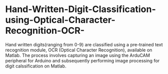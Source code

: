 # Hand-Written-Digit-Classification-using-Optical-Character-Recognition-OCR-
Hand written digits(ranging from 0-9) are classified using a pre-trained text recognition module, OCR (Optical Character Recognition), available on Matlab. The process involves capturing an image using the ArduCAM peripheral for Arduino and subsequently performing image processing for digit calssification on Matlab.   

